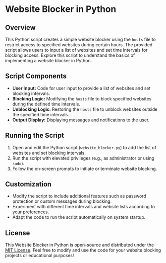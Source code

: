 # Website Blocker in Python

## Overview

This Python script creates a simple website blocker using the `hosts` file to restrict access to specified websites during certain hours. The provided script allows users to input a list of websites and set time intervals for blocking access. Explore this script to understand the basics of implementing a website blocker in Python.

## Script Components

- **User Input:** Code for user input to provide a list of websites and set blocking intervals.
- **Blocking Logic:** Modifying the `hosts` file to block specified websites during the defined time intervals.
- **Unblocking Logic:** Restoring the `hosts` file to unblock websites outside the specified time intervals.
- **Output Display:** Displaying messages and notifications to the user.

## Running the Script

1. Open and edit the Python script (`website_blocker.py`) to add the list of websites and set blocking intervals.
2. Run the script with elevated privileges (e.g., as administrator or using `sudo`).
3. Follow the on-screen prompts to initiate or terminate website blocking.

## Customization

- Modify the script to include additional features such as password protection or custom messages during blocking.
- Experiment with different time intervals and website lists according to your preferences.
- Adapt the code to run the script automatically on system startup.

## License

This Website Blocker in Python is open-source and distributed under the [MIT License](LICENSE). Feel free to modify and use the code for your website blocking projects or educational purposes!
